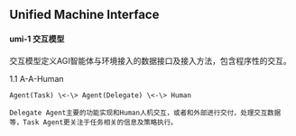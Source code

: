 ## Unified Machine Interface

#### umi-1 交互模型

交互模型定义AGI智能体与环境接入的数据接口及接入方法，包含程序性的交互。


1.1 A-A-Human


    Agent(Task) \<-\> Agent(Delegate) \<-\> Human

    Delegate Agent主要的功能实现和Human人机交互，或者和外部进行交付，处理交互数据等，Task Agent更关注于任务相关的信息及策略执行。


